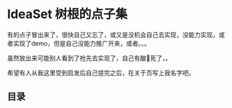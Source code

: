 # IdeaSet 树根的点子集

有的点子冒出来了，很快自己又忘了，或又是没机会自己去实现，没能力实现，或者实现了demo，但是自己没能力推广开来，或者。。。

虽然放出来可能别人看到了抢先去实现了，自己有酸🍋死了，。

希望有人从我这里受到启发后自己搓完之后，在关于页写上我名字吧。

## 目录



